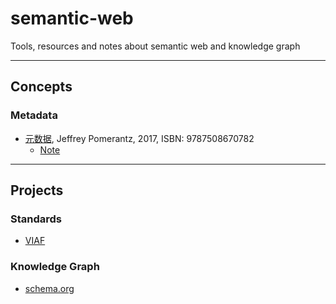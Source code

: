 # semantic-web
Tools, resources and notes about semantic web and knowledge graph

---
## Concepts

### Metadata
 
- [元数据](https://book.douban.com/subject/26961092/), Jeffrey Pomerantz, 2017, ISBN: 9787508670782 
  - [Note](https://github.com/chenshancscs/semantic-web/blob/master/Metadata-Note.md)
  
---
## Projects

### Standards

- [VIAF](http://viaf.org/)

### Knowledge Graph

- [schema.org](https://schema.org/docs/gs.html)
